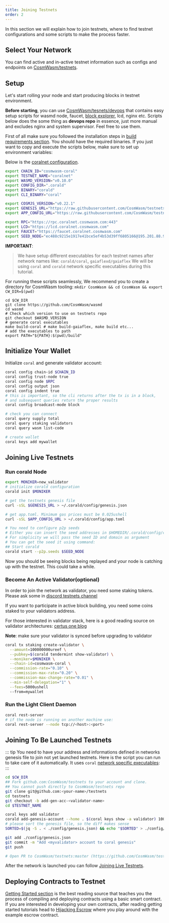 ```yaml
---
title: Joining Testnets
order: 2
---
```


In this section we will explain how to join testnets, where to find testnet configurations and some scripts to make the process faster.

## Select Your Network

You can find active and in-active testnet information such as configs and endpoints on [CosmWasm/testnets](https://github.com/CosmWasm/testnets).

## Setup

Let's start rolling your node and start producing blocks in testnet environment.

**Before starting**, you can use [CosmWasm/tesnets/devops](https://github.com/CosmWasm/testnets/tree/master/devops) that contains easy setup scripts for wasmd
node, faucet, [block explorer](https://github.com/CosmWasm/big-dipper), lcd, nginx etc. Scripts
below does the some thing as **devops repo** in essence, just more manual and excludes nginx and system supervisor. Feel free
to use them.

First of all make sure you followed the installation steps in [build requirements section](./build-requirements.md). You should have the required binaries. If you just want to copy and execute the scripts below, make sure to set up environment variables:

Below is the [coralnet configuration](https://github.com/CosmWasm/testnets/tree/master/coralnet).

```sh
export CHAIN_ID="cosmwasm-coral"
export TESTNET_NAME="coralnet"
export WASMD_VERSION="v0.10.0"
export CONFIG_DIR=".corald"
export BINARY="corald"
export CLI_BINARY="coral"

export COSMJS_VERSION="v0.22.1"
export GENESIS_URL="https://raw.githubusercontent.com/CosmWasm/testnets/master/coralnet/config/genesis.json"
export APP_CONFIG_URL="https://raw.githubusercontent.com/CosmWasm/testnets/master/coralnet/config/app.toml"

export RPC="https://rpc.coralnet.cosmwasm.com:443"
export LCD="https://lcd.coralnet.cosmwasm.com"
export FAUCET="https://faucet.coralnet.cosmwasm.com"
export SEED_NODE="ec488c9215e1917e41bce5ef4b53d39ff6805166@195.201.88.9:26656"
```

**IMPORTANT**:
>We have setup different executables for each testnet names after network names like: `corald/coral`, `gaiaflexd/gaiaflex`
We will be using `coral` and `corald` network specific executables during this tutorial.

For running these scripts seamlessly, We recommend you to create a directory for CosmWasm tooling:
`mkdir CosmWasm && cd CosmWasm && export CW_DIR=$(pwd)`

```shell script
cd $CW_DIR
git clone https://github.com/CosmWasm/wasmd
cd wasmd
# Check which version to use on testnets repo
git checkout $WASMD_VERSION
# generate coral executables
make build-coral # make build-gaiaflex, make build etc...
# add the executables to path
export PATH="${PATH}:$(pwd)/build"
```

## Initialize Your Wallet

Initialize `coral` and generate validator account:

```sh
coral config chain-id $CHAIN_ID
coral config trust-node true
coral config node $RPC
coral config output json
coral config indent true
# this is important, so the cli returns after the tx is in a block,
# and subsequent queries return the proper results
coral config broadcast-mode block

# check you can connect
coral query supply total
coral query staking validators
coral query wasm list-code

# create wallet
coral keys add mywallet
```

## Joining Live Testnets

### Run corald Node

```sh
export MONIKER=new_validator
# initialize corald configuration
corald init $MONIKER

# get the testnets genesis file
curl -sSL $GENESIS_URL > ~/.corald/config/genesis.json

# get app.toml. Minimum gas prices must be 0.025ushell
curl -sSL $APP_CONFIG_URL > ~/.corald/config/app.toml

# You need to configure p2p seeds
# Either you can insert the seed addresses in $HOMEDIR/.corald/config/config.toml to "seeds"
# For simplicity we will pass the seed ID and domain as argument
# You can get the seed it using command:
## Start corald
corald start --p2p.seeds $SEED_NODE
```

Now you should be seeing blocks being replayed and your node is catching up with the testnet. This could take a while.

### Become An Active Validator(optional)

In order to join the network as validator, you need some staking tokens.
Please ask some in [discord testnets channel](https://docs.cosmwasm.com/chat)

If you want to participate in active block building, you need some coins staked to your validators address.

For those interested in validator stack, here is a good reading source on validator architectures: [certus one blog](https://kb.certus.one/)

**Note**: make sure your validator is synced before upgrading to validator

```sh
coral tx staking create-validator \
  --amount=100000000ureef \
  --pubkey=$(corald tendermint show-validator) \
  --moniker=$MONIKER \
  --chain-id=cosmwasm-coral \
  --commission-rate="0.10" \
  --commission-max-rate="0.20" \
  --commission-max-change-rate="0.01" \
  --min-self-delegation="1" \
  --fees=5000ushell
  --from=mywallet
```

### Run the Light Client Daemon

```sh
coral rest-server
# if the node is running on another machine use:
coral rest-server --node tcp://<host>:<port>
```

## Joining To Be Launched Testnets

::: tip
You need to have your address and informations defined in networks genesis file to join not yet launched testnets.
Here is the script you can run to take care of it automatically. It uses `coral` [network specific executables](https://github.com/CosmWasm/testnets/tree/master/coralnet):
:::
  
```sh
cd $CW_DIR
## Fork github.com:CosmWasm/testnets to your account and clone.
## You cannot push directly to CosmWasm/testnets repo
git clone git@github.com:<your-name>/testnets
cd testnets
git checkout -b add-gen-acc-<validator-name>
cd $TESTNET_NAME

coral keys add validator
corald add-genesis-account --home . $(coral keys show -a validator) 100000000ushell,100000000ureef
# please sort the genesis file, so the diff makes sense
SORTED=$(jq -S . < ./config/genesis.json) && echo "$SORTED" > ./config/genesis.json

git add ./config/genesis.json
git commit -m "Add <myvalidator> account to coral genesis"
git push

# Open PR to CosmWasm/testnets:master (https://github.com/CosmWasm/testnets)
```

After the network is launched you can follow [Joining Live Testnets](#joining-live-testnets).

## Deploying Contracts to Testnet

[Getting Started section](../getting-started/intro.md) is the best reading source that teaches you the process of compiling and deploying contracts using a basic smart contract. If you are interested in developing your own contracts, after reading getting started tutorials head to [Hijacking Escrow](../learn/hijack-escrow/intro.md) where you play around with the example escrow contract.
